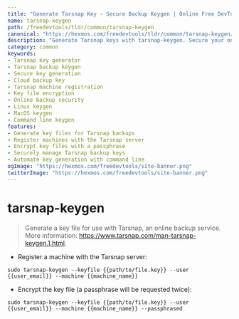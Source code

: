 ```yaml
---
title: "Generate Tarsnap Key - Secure Backup Keygen | Online Free DevTools by Hexmos"
name: tarsnap-keygen
path: /freedevtools/tldr/common/tarsnap-keygen
canonical: "https://hexmos.com/freedevtools/tldr/common/tarsnap-keygen/"
description: "Generate Tarsnap keys with tarsnap-keygen. Secure your online backups and register machines for Tarsnap cloud storage services. Free online tool, no registration required."
category: common
keywords:
- Tarsnap key generator
- Tarsnap backup keygen
- Secure key generation
- Cloud backup key
- Tarsnap machine registration
- Key file encryption
- Online backup security
- Linux keygen
- MacOS keygen
- Command line keygen
features:
- Generate key files for Tarsnap backups
- Register machines with the Tarsnap server
- Encrypt key files with a passphrase
- Securely manage Tarsnap backup keys
- Automate key generation with command line
ogImage: "https://hexmos.com/freedevtools/site-banner.png"
twitterImage: "https://hexmos.com/freedevtools/site-banner.png"
---
```


# tarsnap-keygen

> Generate a key file for use with Tarsnap, an online backup service.
> More information: <https://www.tarsnap.com/man-tarsnap-keygen.1.html>.

- Register a machine with the Tarsnap server:

`sudo tarsnap-keygen --keyfile {{path/to/file.key}} --user {{user_email}} --machine {{machine_name}}`

- Encrypt the key file (a passphrase will be requested twice):

`sudo tarsnap-keygen --keyfile {{path/to/file.key}} --user {{user_email}} --machine {{machine_name}} --passphrased`
